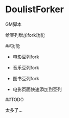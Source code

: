 DoulistForker
=============

GM脚本

给豆列增加fork功能

##功能

* 电影豆列fork

* 音乐豆列fork

* 图书豆列fork

* 电影页面快速添加到豆列

##TODO

太多了...